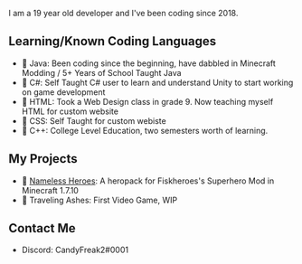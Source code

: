 I am a 19 year old developer and I've been coding since 2018.


## Learning/Known Coding Languages

  *  📘 Java: Been coding since the beginning, have dabbled in Minecraft Modding / 5+ Years of School Taught Java 
  *  📗 C#: Self Taught C# user to learn and understand Unity to start working on game development 
  *  📙 HTML: Took a Web Design class in grade 9. Now teaching myself HTML for custom website
  *  📕 CSS: Self Taught for custom webiste
  *  📒 C++: College Level Education, two semesters worth of learning. 


## My Projects

  * 🦸 [Nameless Heroes](https://www.curseforge.com/minecraft/customization/nameless-heroes): A heropack for Fiskheroes's Superhero Mod in Minecraft 1.7.10
  * 🚗 Traveling Ashes: First Video Game, WIP


## Contact Me

  * Discord: CandyFreak2#0001
